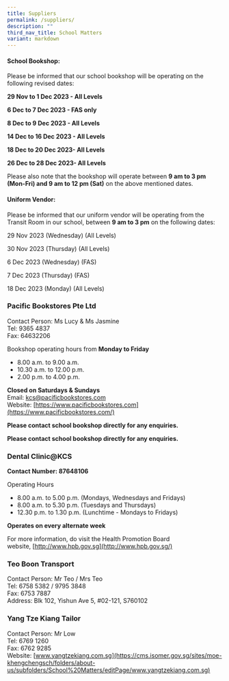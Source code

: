```yaml
---
title: Suppliers
permalink: /suppliers/
description: ""
third_nav_title: School Matters
variant: markdown
---
```

#### School Bookshop:

Please be informed that our school bookshop will be operating on the following revised dates:

**29 Nov to 1 Dec 2023 - All Levels**

**6 Dec to 7 Dec 2023 - FAS only**

**8 Dec to 9 Dec 2023 - All Levels**

**14 Dec to 16 Dec 2023 - All Levels**

**18 Dec to 20 Dec 2023- All Levels**

**26 Dec to 28 Dec 2023- All Levels**


Please also note that the bookshop will operate between **9 am to 3 pm (Mon-Fri) and 9 am to 12 pm (Sat)** on the above mentioned dates.

#### Uniform Vendor:

Please be informed that our uniform vendor will be operating from the Transit Room in our school, between **9 am to 3 pm** on the following dates:

29 Nov 2023 (Wednesday) (All Levels)

30 Nov 2023 (Thursday) (All Levels)

6 Dec 2023 (Wednesday) (FAS)

7 Dec 2023 (Thursday) (FAS)

18 Dec 2023 (Monday) (All Levels)


### Pacific Bookstores Pte Ltd

Contact Person: Ms Lucy & Ms Jasmine  
Tel: 9365 4837  
Fax: 64632206  

Bookshop operating hours from **Monday to Friday**  

*   8.00 a.m. to 9.00 a.m.
*   10.30 a.m. to 12.00 p.m.
*   2.00 p.m. to 4.00 p.m.

**Closed on Saturdays & Sundays**  
Email: [kcs@pacificbookstores.com](mailto:%20popschs@popularworld.com)  
Website: [https://www.pacificbookstores.com](https://www.pacificbookstores.com/)

**Please contact school bookshop directly for any enquiries.**
	
**Please contact school bookshop directly for any enquiries.**

### Dental Clinic@KCS

**Contact Number: 87648106**  
  
Operating Hours  

*   8.00 a.m. to 5.00 p.m. (Mondays, Wednesdays and Fridays)
*   8.00 a.m. to 5.30 p.m. (Tuesdays and Thursdays)
*   12.30 p.m. to 1.30 p.m. (Lunchtime - Mondays to Fridays)

**Operates on every alternate week**

For more information, do visit the Health Promotion Board website, [http://www.hpb.gov.sg](http://www.hpb.gov.sg/)  

### Teo Boon Transport

Contact Person: Mr Teo / Mrs Teo  
Tel: 6758 5382 / 9795 3848  
Fax: 6753 7887  
Address: Blk 102, Yishun Ave 5, #02-121, S760102  
  

### Yang Tze Kiang Tailor

Contact Person: Mr Low  
Tel: 6769 1260  
Fax: 6762 9285  
Website: [www.yangtzekiang.com.sg](https://cms.isomer.gov.sg/sites/moe-khengchengsch/folders/about-us/subfolders/School%20Matters/editPage/www.yangtzekiang.com.sg)